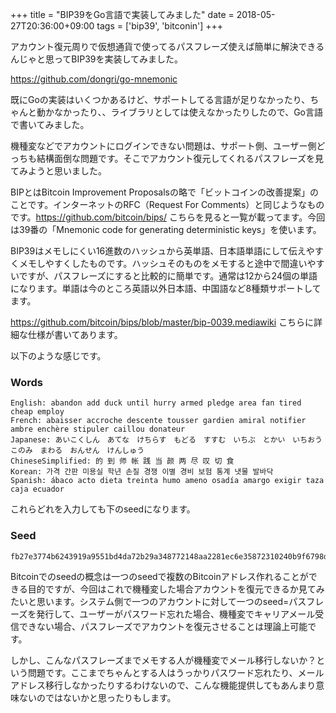 +++
title = "BIP39をGo言語で実装してみました"
date = 2018-05-27T20:36:00+09:00
tags = ['bip39', 'bitconin']
+++

アカウント復元周りで仮想通貨で使ってるパスフレーズ使えば簡単に解決できるんじゃと思ってBIP39を実装してみました。

https://github.com/dongri/go-mnemonic

既にGoの実装はいくつかあるけど、サポートしてる言語が足りなかったり、ちゃんと動かなかったり、、ライブラリとしては使えなかったりしたので、Go言語で書いてみました。

機種変などでアカウントにログインできない問題は、サポート側、ユーザー側どっちも結構面倒な問題です。そこでアカウント復元してくれるパスフレーズを見てみようと思いました。

BIPとはBitcoin Improvement Proposalsの略で「ビットコインの改善提案」のことです。インターネットのRFC（Request For Comments）と同じようなものです。https://github.com/bitcoin/bips/ こちらを見ると一覧が載ってます。今回は39番の「Mnemonic code for generating deterministic keys」を使います。

BIP39はメモしにくい16進数のハッシュから英単語、日本語単語にして伝えやすくメモしやすくしたものです。ハッシュそのものをメモすると途中で間違いやすいですが、パスフレーズにすると比較的に簡単です。通常は12から24個の単語になります。単語は今のところ英語以外日本語、中国語など8種類サポートしてます。

https://github.com/bitcoin/bips/blob/master/bip-0039.mediawiki こちらに詳細な仕様が書いてあります。

以下のような感じです。

### Words
```
English: abandon add duck until hurry armed pledge area fan tired cheap employ
French: abaisser accroche descente tousser gardien amiral notifier ambre enchère stipuler caillou donateur
Japanese: あいこくしん　あてな　けちらす　もどる　すすむ　いちぶ　とかい　いちおう　このみ　まわる　おんせん　けんしゅう
ChineseSimplified: 的 到 师 帐 践 当 颜 两 尽 叹 切 食
Korean: 가격 간판 미용실 학년 손질 경쟁 이별 경비 보험 통계 냇물 발바닥
Spanish: ábaco acto dieta treinta humo ameno osadía amargo exigir taza caja ecuador
```

これらどれを入力しても下のseedになります。

### Seed
```
fb27e3774b6243919a9551bd4da72b29a348772148aa2281ec6e35872310240b9f6798d8b7fe1c835aff3be7955888b15769bb20920a807f2b67adb0d2be25e6
```

Bitcoinでのseedの概念は一つのseedで複数のBitcoinアドレス作れることができる目的ですが、今回はこれで機種変した場合アカウントを復元できるか見てみたいと思います。システム側で一つのアカウントに対して一つのseed=パスフレーズを発行して、ユーザーがパスワード忘れた場合、機種変でキャリアメール受信できない場合、パスフレーズでアカウントを復元させることは理論上可能です。

しかし、こんなパスフレーズまでメモする人が機種変でメール移行しないか？という問題です。ここまでちゃんとする人はうっかりパスワード忘れたり、メールアドレス移行しなかったりするわけないので、こんな機能提供してもあんまり意味ないのではないかと思ったりもします。
